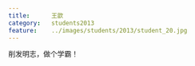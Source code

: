 ```yaml
---
title:		王歆
category:	students2013
feature:	../images/students/2013/student_20.jpg
---
```

削发明志，做个学霸！


